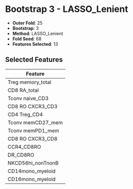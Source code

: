 # Bootstrap 3 - LASSO_Lenient

- **Outer Fold**: 25
- **Bootstrap**: 3
- **Method**: LASSO_Lenient
- **Fold Seed**: 68
- **Features Selected**: 13

## Selected Features

| Feature |
|---------|
| Treg memory_total |
| CD8 RA_total |
| Tconv naive_CD3 |
| CD8 RO CXCR3_CD3 |
| CD4 Treg_CD4 |
| Tconv memCD27_mem |
| Tconv memPD1_mem |
| CD8 RO CXCR3_CD8 |
| CCR4_CD8RO |
| DR_CD8RO |
| NKCD56hi_nonTnonB |
| CD14mono_myeloid |
| CD16mono_myeloid |
